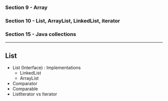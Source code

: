### Section 9 - Array
### Section 10 - List, ArrayList, LinkedList, iterator
### Section 15 - Java collections

---

## List
- List (Interface) : Implementations 
  - LinkedList
  - ArrayList
- Comparator
- Comparable
- ListIterator vs Iterator

